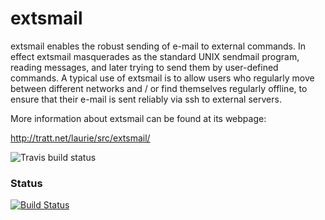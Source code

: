 # extsmail

extsmail enables the robust sending of e-mail to external commands. In effect
extsmail masquerades as the standard UNIX sendmail program, reading messages,
and later trying to send them by user-defined commands. A typical use of extsmail
is to allow users who regularly move between different networks and / or find
themselves regularly offline, to ensure that their e-mail is sent reliably via
ssh to external servers.

More information about extsmail can be found at its webpage:

  http://tratt.net/laurie/src/extsmail/

![Travis build status](https://api.travis-ci.org/oliv3/extsmail.svg)

### Status
[![Build Status](https://travis-ci.org/oliv3/extsmail.png)](https://travis-ci.org/oliv3/extsmail)
